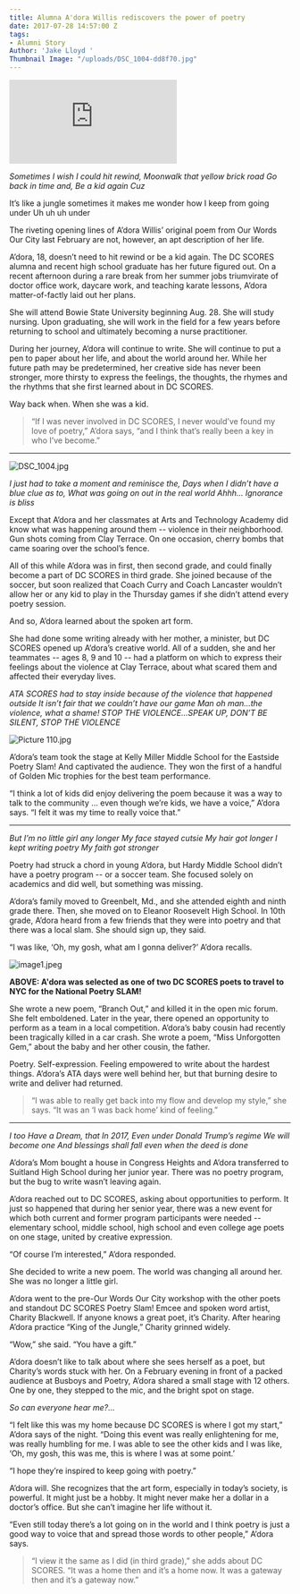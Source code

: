 ```yaml
---
title: Alumna A'dora Willis rediscovers the power of poetry
date: 2017-07-28 14:57:00 Z
tags:
- Alumni Story
Author: 'Jake Lloyd '
Thumbnail Image: "/uploads/DSC_1004-dd8f70.jpg"
---
```


<div class="Embed">
<iframe src="https://www.youtube.com/embed/RMfCPTJs4WQ" frameborder="0" allowfullscreen></iframe>
</div>

*Sometimes I wish I could hit rewind,
Moonwalk that yellow brick road
Go back in time and,
Be a kid again
Cuz*

It’s like a jungle sometimes it makes me wonder how I keep from going under
Uh uh uh under

The riveting opening lines of A’dora Willis’ original poem from Our Words Our City last February are not, however, an apt description of her life.

A’dora, 18, doesn’t need to hit rewind or be a kid again. The DC SCORES alumna and recent high school graduate has her future figured out. On a recent afternoon during a rare break from her summer jobs triumvirate of doctor office work, daycare work, and teaching karate lessons, A’dora matter-of-factly laid out her plans.

She will attend Bowie State University beginning Aug. 28. She will study nursing. Upon graduating, she will work in the field for a few years before returning to school and ultimately becoming a nurse practitioner.

During her journey, A’dora will continue to write. She will continue to put a pen to paper about her life, and about the world around her. While her future path may be predetermined, her creative side has never been stronger, more thirsty to express the feelings, the thoughts, the rhymes and the rhythms that she first learned about in DC SCORES.

Way back when. When she was a kid.

> “If I was never involved in DC SCORES, I never would’ve found my love of poetry,” A’dora says, “and I think that’s really been a key in who I’ve become.”

---

![DSC_1004.jpg](/uploads/DSC_1004.jpg)

*I just had to take a moment and reminisce the,
Days when I didn’t have a blue clue as to,
What was going on out in the real world
Ahhh… Ignorance is bliss*

Except that A’dora and her classmates at Arts and Technology Academy did know what was happening around them -- violence in their neighborhood. Gun shots coming from Clay Terrace. On one occasion, cherry bombs that came soaring over the school’s fence.

All of this while A’dora was in first, then second grade, and could finally become a part of DC SCORES in third grade. She joined because of the soccer, but soon realized that Coach Curry and Coach Lancaster wouldn’t allow her or any kid to play in the Thursday games if she didn’t attend every poetry session.

And so, A’dora learned about the spoken art form.

She had done some writing already with her mother, a minister, but DC SCORES opened up A’dora’s creative world. All of a sudden, she and her teammates -- ages 8, 9 and 10 -- had a platform on which to express their feelings about the violence at Clay Terrace, about what scared them and affected their everyday lives.

*ATA SCORES had to stay inside
because of the violence that happened outside
It isn’t fair that we couldn’t have our game
Man oh man…the violence, what a shame!
STOP THE VIOLENCE…SPEAK UP, DON’T BE SILENT,
STOP THE VIOLENCE*

![Picture 110.jpg](/uploads/Picture%20110.jpg)

A’dora’s team took the stage at Kelly Miller Middle School for the Eastside Poetry Slam! And captivated the audience. They won the first of a handful of Golden Mic trophies for the best team performance.

“I think a lot of kids did enjoy delivering the poem because it was a way to talk to the community  … even though we’re kids, we have a voice,” A’dora says. “I felt it was my time to really voice that.”

---

*But I’m no little girl any longer
My face stayed cutsie
My hair got longer
I kept writing poetry
My faith got stronger*

Poetry had struck a chord in young A’dora, but Hardy Middle School didn’t have a poetry program -- or a soccer team. She focused solely on academics and did well, but something was missing.

A’dora’s family moved to Greenbelt, Md., and she attended eighth and ninth grade there. Then, she moved on to Eleanor Roosevelt High School. In 10th grade, A’dora heard from a few friends that they were into poetry and that there was a local slam. She should sign up, they said.

“I was like, ‘Oh, my gosh, what am I gonna deliver?’ A’dora recalls.

![image1.jpeg](/uploads/image1.jpeg)

**ABOVE: A'dora was selected as one of two DC SCORES poets to travel to NYC for the National Poetry SLAM!**

She wrote a new poem, “Branch Out,” and killed it in the open mic forum. She felt emboldened. Later in the year, there opened an opportunity to perform as a team in a local competition. A’dora’s baby cousin had recently been tragically killed in a car crash. She wrote a poem, “Miss Unforgotten Gem,” about the baby and her other cousin, the father.

Poetry. Self-expression. Feeling empowered to write about the hardest things. A’dora’s ATA days were well behind her, but that burning desire to write and deliver had returned.

> “I was able to really get back into my flow and develop my style,” she says. “It was an ‘I was back home’ kind of feeling.”

---

*I too Have a Dream,
that
In 2017,
Even under Donald Trump’s regime
We will become one
And blessings shall fall even when the deed is done*

A’dora’s Mom bought a house in Congress Heights and A’dora transferred to Suitland High School during her junior year. There was no poetry program, but the bug to write wasn’t leaving again.

A’dora reached out to DC SCORES, asking about opportunities to perform. It just so happened that during her senior year, there was a new event for which both current and former program participants were needed -- elementary school, middle school, high school and even college age poets on one stage, united by creative expression.

“Of course I’m interested,” A’dora responded.

She decided to write a new poem. The world was changing all around her. She was no longer a little girl.

A’dora went to the pre-Our Words Our City workshop with the other poets and standout DC SCORES Poetry Slam! Emcee and spoken word artist, Charity Blackwell. If anyone knows a great poet, it’s Charity. After hearing A’dora practice “King of the Jungle,” Charity grinned widely.

“Wow,” she said. “You have a gift.”

A’dora doesn’t like to talk about where she sees herself as a poet, but Charity’s words stuck with her. On a February evening in front of a packed audience at Busboys and Poetry, A’dora shared a small stage with 12 others. One by one, they stepped to the mic, and the bright spot on stage.

*So can everyone hear me?...*

“I felt like this was my home because DC SCORES is where I got my start,” A’dora says of the night. “Doing this event was really enlightening for me, was really humbling for me. I was able to see the other kids and I was like, ‘Oh, my gosh, this was me, this is where I was at some point.’

“I hope they’re inspired to keep going with poetry.”

A’dora will. She recognizes that the art form, especially in today’s society, is powerful. It might just be a hobby. It might never make her a dollar in a doctor’s office. But she can’t imagine her life without it.

“Even still today there’s a lot going on in the world and I think poetry is just a good way to voice that and spread those words to other people,” A’dora says.

> “I view it the same as I did (in third grade),” she adds about DC SCORES. “It was a home then and it’s a home now. It was a gateway then and it’s a gateway now.”